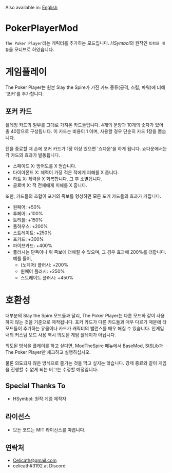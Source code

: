 Also available in: [English](README.md)

# PokerPlayerMod

`The Poker Player`라는 캐릭터를 추가하는 모드입니다. *HSymbol*의 원작인 `트럼프 배틀`을 모티브로 하였습니다.

# 게임플레이

The Poker Player는 원본 Slay the Spire가 가진 카드 종류(공격, 스킬, 파워)에 더해 '포커'를 추가합니다.

## 포커 카드
플레잉 카드의 일부를 그대로 가져온 카드들입니다. 4개의 문양과 10개의 숫자가 있어 총 40장으로 구성됩니다. 이 카드는 비용이 1 이며, 사용할 경우 단순히 카드 1장을 뽑습니다.

턴을 종료할 때 손에 포커 카드가 1장 이상 있으면 '쇼다운'을 하게 됩니다. 쇼다운에서는 각 카드의 효과가 발동됩니다.
- 스페이드 X: 방어도를 X 얻습니다.
- 다이아몬드 X: 체력이 가장 적은 적에게 피해를 X 줍니다.
- 하트 X: 체력을 X 회복합니다. 그 후 소멸됩니다.
- 클로버 X: 적 전체에게 피해를 X 줍니다.

또한, 카드들의 조합이 포커의 족보를 형성하면 모든 포커 카드들의 효과가 커집니다.
- 원페어: +50%
- 투페어: +100%
- 트리플: +150%
- 풀하우스: +200%
- 스트레이트: +250%
- 포카드: +300%
- 파이브카드: +400%
- 플러시는 단독이나 위 족보에 더해질 수 있으며, 그 경우 효과에 200%를 더합니다. 예를 들어,
  - (노페어) 플러시: +200%
  - 원페어 플러시: +250%
  - 스트레이트 플러시: +450%

# 호환성

대부분의 Slay the Spire 모드들과 달리, The Poker Player는 다른 모드와 같이 사용하지 않는 것을 기준으로 제작됩니다. 포커 카드가 다른 카드들과 매우 다르기 때문에 타 모드들이 추가하는 유물이나 카드가 캐릭터의 밸런스를 매우 해칠 수 있습니다. 인게임 내의 커스텀 모드 사용 역시 의도된 게임 플레이가 아닙니다.

의도된 방식을 플레이를 하고 싶다면, ModTheSpire 메뉴에서 BaseMod, StSLib과 The Poker Player만 체크하고 실행하십시오.

물론 의도되지 않은 방식으로 즐기는 것을 막고 싶지는 않습니다. 강제 종료와 같이 게임을 진행할 수 없게 되는 버그는 수정할 예정입니다.

## Special Thanks To
- HSymbol: 원작 게임 제작자

## 라이선스
- 모든 코드는 MIT 라이선스를 따릅니다.

## 연락처
- Celicath@gmail.com
- celicath#3192 at Discord
